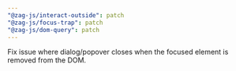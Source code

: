 ```yaml
---
"@zag-js/interact-outside": patch
"@zag-js/focus-trap": patch
"@zag-js/dom-query": patch
---
```


Fix issue where dialog/popover closes when the focused element is removed from the DOM.
